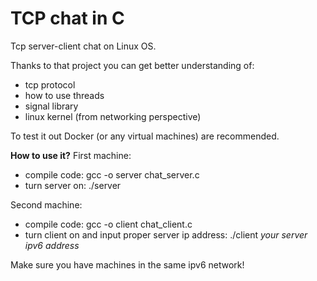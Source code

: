 # TCP chat in C
Tcp server-client chat on Linux OS.

Thanks to that project you can get better understanding of:
* tcp protocol
* how to use threads
* signal library
* linux kernel (from networking perspective)

To test it out Docker (or any virtual machines) are recommended.

**How to use it?**
First machine:
* compile code: gcc -o server chat_server.c
* turn server on: ./server

Second machine:
* compile code: gcc -o client chat_client.c
* turn client on and input proper server ip address: ./client *your server ipv6 address*

Make sure you have machines in the same ipv6 network!
